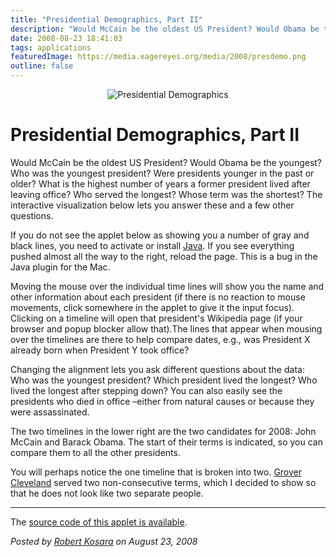 ```yaml
---
title: "Presidential Demographics, Part II"
description: "Would McCain be the oldest US President? Would Obama be the youngest? Who was the youngest president? Were presidents younger in the past or older? What is the highest number of years a former president lived after leaving office? Who served the longest? Whose term was the shortest? The interactive visualization below lets you answer these and a few other questions."
date: 2008-08-23 18:41:03
tags: applications
featuredImage: https://media.eagereyes.org/media/2008/presdemo.png
outline: false
---
```


<p align="center"><img src="https://media.eagereyes.org/media/2008/presdemo.png" border="0" alt="Presidential Demographics" /></p>

# Presidential Demographics, Part II

Would McCain be the oldest US President? Would Obama be the youngest? Who was the youngest president? Were presidents younger in the past or older? What is the highest number of years a former president lived after leaving office? Who served the longest? Whose term was the shortest? The interactive visualization below lets you answer these and a few other questions.

If you do not see the applet below as showing you a number of gray and black lines, you need to activate or install <a href="http://java.sun.com/javase/downloads/index.jsp">Java</a>. If you see everything pushed almost all the way to the right, reload the page. This is a bug in the Java plugin for the Mac.

Moving the mouse over the individual time lines will show you the name and other information about each president (if there is no reaction to mouse movements, click somewhere in the applet to give it the input focus). Clicking on a timeline will open that president's Wikipedia page (if your browser and popup blocker allow that).The lines that appear when mousing over the timelines are there to help compare dates, e.g., was President X already born when President Y took office?

Changing the alignment lets you ask different questions about the data: Who was the youngest president? Which president lived the longest? Who lived the longest after stepping down? You can also easily see the presidents who died in office&nbsp;&ndash;either from natural causes or because they were assassinated.

The two timelines in the lower right are the two candidates for 2008: John McCain and Barack Obama. The start of their terms is indicated, so you can compare them to all the other presidents.

You will perhaps notice the one timeline that is broken into two. <a href="http://en.wikipedia.org/wiki/Grover_Cleveland">Grover Cleveland</a> served two non-consecutive terms, which I decided to show so that he does not look like two separate people.

<hr />

The <a href="https://github.com/eagereyes/PresidentialDemographics">source code of this applet is available</a>.


_Posted by <a href="/about">Robert Kosara</a> on August 23, 2008_



